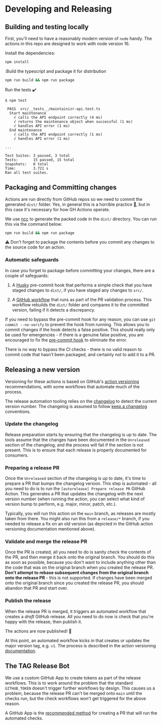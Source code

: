 # Developing and Releasing

## Building and testing locally

First, you'll need to have a reasonably modern version of `node` handy. The actions in this repo are
designed to work with node version 16.

Install the dependencies:

```bash
npm install
```

:Build the typescript and package it for distribution

```bash
npm run build && npm run package
```

Run the tests :heavy_check_mark:  

```text
$ npm test

 PASS  src/__tests__/maintainizr-api.test.ts
  Start maintenance
    √ calls the API endpoint correctly (4 ms)
    √ returns the maintenance object when successful (1 ms)
    √ handles API error (1 ms)
  End maintenance
    √ calls the API endpoint correctly (1 ms)
    √ handles API error (1 ms)

...

Test Suites: 3 passed, 3 total
Tests:       15 passed, 15 total
Snapshots:   0 total
Time:        3.721 s
Ran all test suites.

```

## Packaging and Committing changes

Actions are run directly from GitHub repos so we need to commit the generated `dist/` folder. Yes,
in general this is a horrible practice :grimacing:, but in this case it's necessary for how GH
Actions operate.

We use [ncc](https://github.com/@vercel/ncc) to generate the packed code in the `dist/` directory.
You can run this via the command below:

```bash
npm run build && npm run package
```

:warning: Don't forget to package the contents before you commit any changes to the source code for
an action.

### Automatic safeguards

In case you forget to package before committing your changes, there are a couple of safeguards:

1. A [Husky](https://github.com/typicode/husky) pre-commit hook that performs a simple check that
   you have staged changes to `dist/`, if you have staged any changes to `src/`.

2. A [GitHub workflow](./.github/workflows/check-dist.yml) that runs as part of the PR validation
   process. This workflow rebuilds the `dist/` folder and compares it to the committed version,
   failing if it detects a discrepancy.

If you need to bypass the pre-commit hook for any reason, you can use `git commit --no-verify` to
prevent the hook from running. This allows you to commit changes if the hook detects a false
positive. This should really only be used for emergencies - if there is a genuine false positive,
you are encouraged to fix the [pre-commit hook](./.husky/pre-commit) to eliminate the error.

There is no way to bypass the CI checks - there is no valid reason to commit code that hasn't been
packaged, and certainly not to add it to a PR.

## Releasing a new version

Versioning for these actions is based on GitHub's [action
versioning](https://github.com/actions/toolkit/blob/master/docs/action-versioning.md)
recommendations, with some workflows that automate much of the process.

The release automation tooling relies on the [changelog](../CHANGELOG.md) to detect the current
version number. The changelog is assumed to follow [keep a
changelog](https://keepachangelog.com/en/1.0.0/) conventions.

### Update the changelog

Release preparation starts by ensuring that the changelog is up to date. The tools assume that the
changes have been documented in the `Unreleased` section of the changelog, and the process will fail
if the section is not present. This is to ensure that each release is properly documented for
consumers.

### Preparing a release PR

Once the `Unreleased` section of the changelog is up to date, it's time to prepare a PR that bumps
the changelog version. This step is automated - all you need to do is to run the `[autorelease]
Prepare release PR` GitHub Action. This generates a PR that updates the changelog with the next
version number (when running the action, you can select what kind of version bump to perform, e.g.
major, minor, patch, etc.).

Typically, you will run this action on the `main` branch, as releases are mostly taken from there.
You might also run this from a `release/*` branch, if you needed to release a fix on an old version
(as depicted in the GitHub action versioning documentation mentioned above).

### Validate and merge the release PR

Once the PR is created, all you need to do is sanity check the contents of the PR, and then merge it
back onto the original branch. You should do this as soon as possible, because you don't want to
include anything other than the code that was on the original branch when you created the release
PR. **Don't attempt to rebase subsequent changes from the original branch onto the release PR** -
this is not supported. If changes have been merged onto the original branch since you created the
release PR, you should abandon that PR and start over.

### Publish the release

When the release PR is merged, it triggers an automated workflow that creates a _draft_ GitHub
release. All you need to do now is check that you're happy with the release, then publish it.

The actions are now published! :rocket:

At this point, an automated workflow kicks in that creates or updates the major version tag, e.g.
`v1`. The process is described in the action versioning
[documentation](https://github.com/actions/toolkit/blob/master/docs/action-versioning.md).

## The TAG Release Bot

We use a custom GitHub App to create tokens as part of the release workflows. This is to work around
the problem that the standard `GITHUB_TOKEN` doesn't trigger further workflows by design. This
causes us a problem, because the release PR can't be merged onto `main` until the checks run, but
the check workflows won't get triggered for the above reason.

A GitHub App is the [recommended
method](https://github.com/peter-evans/create-pull-request/blob/main/docs/concepts-guidelines.md#authenticating-with-github-app-generated-tokens)
for creating a PR that will run the automated checks.
